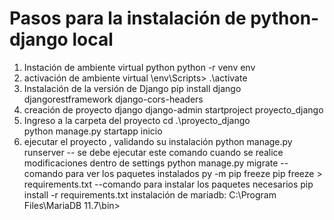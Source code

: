 # Pasos para la instalación de python-django local
1. Instación de ambiente virtual python
python -r venv env
2. activación de ambiente virtual
\env\Scripts> .\activate
3. Instalación de la versión de Django
pip install django djangorestframework django-cors-headers
4. creación de proyecto django
django-admin startproject proyecto_django
5. Ingreso a la carpeta del proyecto
cd .\proyecto_django\
python manage.py startapp inicio
6. ejecutar el proyecto , validando su instalación
python manage.py runserver
-- se debe ejecutar este comando cuando se realice modificaciones dentro de settings
python manage.py migrate
--comando para ver los paquetes instalados
py -m pip freeze
pip freeze > requirements.txt
--comando para instalar los paquetes necesarios
pip install -r requirements.txt
instalación de mariadb: C:\Program Files\MariaDB 11.7\bin>

